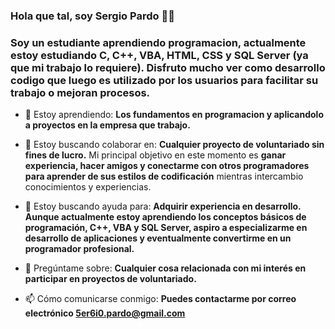 ### Hola que tal, soy Sergio Pardo 👋🙃

<!--
**5er6i0/5er6i0** is a ✨ _special_ ✨ repository because its `README.md` (this file) appears on your GitHub profile.

Here are some ideas to get you started:

- 🔭 I’m currently working on ...
- 🌱 I’m currently learning ...
- 👯 I’m looking to collaborate on ...
- 🤔 I’m looking for help with ...
- 💬 Ask me about ...
- 📫 How to reach me: ...
- 😄 Pronouns: ...
- ⚡ Fun fact: ...
-->

<h3>Soy un estudiante aprendiendo programacion, actualmente estoy estudiando C, C++, VBA, HTML, CSS y SQL Server (ya que mi trabajo lo requiere). Disfruto mucho ver como desarrollo codigo que luego es utilizado por los usuarios para facilitar su trabajo o mejoran procesos.</h3>

- 🌱 Estoy aprendiendo: **Los fundamentos en programacion y aplicandolo a proyectos en la empresa que trabajo.**

- 👯 Estoy buscando colaborar en: **Cualquier proyecto de voluntariado sin fines de lucro.** Mi principal objetivo en este momento es **ganar experiencia, hacer amigos y conectarme con otros programadores para aprender de sus estilos de codificación** mientras intercambio conocimientos y experiencias.

- 🤝 Estoy buscando ayuda para: **Adquirir experiencia en desarrollo. Aunque actualmente estoy aprendiendo los conceptos básicos de programación, C++, VBA y SQL Server, aspiro a especializarme en desarrollo de aplicaciones y eventualmente convertirme en un programador profesional.**

- 💬 Pregúntame sobre: **Cualquier cosa relacionada con mi interés en participar en proyectos de voluntariado.**

- 📫 Cómo comunicarse conmigo: **Puedes contactarme por correo electrónico 5er6i0.pardo@gmail.com**
